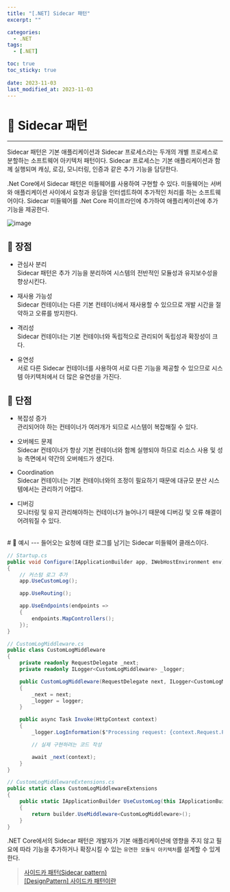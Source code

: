 ```yaml
---
title: "[.NET] Sidecar 패턴"
excerpt: "" 

categories:
  - .NET
tags:
  - [.NET]

toc: true
toc_sticky: true
 
date: 2023-11-03
last_modified_at: 2023-11-03
---
```


# 🚀 Sidecar 패턴
---
Sidecar 패턴은 기본 애플리케이션과 Sidecar 프로세스라는 두개의 개별 프로세스로 분할하는 소프트웨어 아키텍처 패턴이다.
Sidecar 프로세스는 기본 애플리케이션과 함께 실행되며 캐싱, 로깅, 모니터링, 인증과 같은 추가 기능을 담당한다.

.Net Core에서 Sidecar 패턴은 미들웨어를 사용하여 구현할 수 있다.
미들웨어는 서버와 애플리케이션 사이에서 요청과 응답을 인터셉트하여 추가적인 처리를 하는 소프트웨어이다.
Sidecar 미들웨어를 .Net Core 파이프라인에 추가하여 애플리케이션에 추가 기능을 제공한다.

![image](https://github.com/haenlee/haenlee.github.io/assets/85219306/7602911c-cd5e-4961-b669-ab0e38d647c9)

## 📝 장점
- 관심사 분리  
  Sidecar 패턴은 추가 기능을 분리하여 시스템의 전반적인 모듈성과 유지보수성을 향상시킨다.

- 재사용 가능성  
  Sidecar 컨테이너는 다른 기본 컨테이너에서 재사용할 수 있으므로 개발 시간을 절약하고 오류를 방지한다.

- 격리성  
  Sidecar 컨테이너는 기본 컨테이너와 독립적으로 관리되어 독립성과 확장성이 크다.

- 유연성  
  서로 다른 Sidecar 컨테이너를 사용하여 서로 다른 기능을 제공할 수 있으므로 시스템 아키텍처에서 더 많은 유연성을 가진다.

## 📝 단점
- 복잡성 증가  
  관리되어야 하는 컨테이너가 여러개가 되므로 시스템이 복잡해질 수 있다.

- 오버헤드 문제  
  Sidecar 컨테이너가 항상 기본 컨테이너와 함께 실행되야 하므로 리소스 사용 및 성능 측면에서 약간의 오버헤드가 생긴다.

- Coordination  
  Sidecar 컨테이너는 기본 컨테이너와의 조정이 필요하기 때문에 대규모 분산 시스템에서는 관리하기 어렵다.

- 디버깅  
  모니터링 및 유지 관리해야하는 컨테이너가 늘어나기 때문에 디버깅 및 오류 해결이 어려워질 수 있다.

<br>
# 🚀 예시
---
들어오는 요청에 대한 로그를 남기는 Sidecar 미들웨어 클래스이다.

```c#
// Startup.cs
public void Configure(IApplicationBuilder app, IWebHostEnvironment env)
{
    // 커스텀 로그 추가
    app.UseCustomLog();

    app.UseRouting();

    app.UseEndpoints(endpoints =>
    {
        endpoints.MapControllers();
    });
}
```

```c#
// CustomLogMiddleware.cs
public class CustomLogMiddleware
{
    private readonly RequestDelegate _next;
    private readonly ILogger<CustomLogMiddleware> _logger;

    public CustomLogMiddleware(RequestDelegate next, ILogger<CustomLogMiddleware> logger)
    {
        _next = next;
        _logger = logger;
    }

    public async Task Invoke(HttpContext context)
    {
        _logger.LogInformation($"Processing request: {context.Request.Path}");

        // 실제 구현하려는 코드 작성

        await _next(context);
    }
}
```

```c#
// CustomLogMiddlewareExtensions.cs
public static class CustomLogMiddlewareExtensions
{
    public static IApplicationBuilder UseCustomLog(this IApplicationBuilder builder)
    {
        return builder.UseMiddleware<CustomLogMiddleware>();
    }
}
```

.NET Core에서의 Sidecar 패턴은 개발자가 기본 애플리케이션에 영향을 주지 않고 필요에 따라 기능을 추가하거나 확장시킬 수 있는 `유연한 모듈식 아키텍처`를 설계할 수 있게 한다.

> [사이드카 패턴(Sidecar pattern)](https://blog.leocat.kr/notes/2019/02/16/cloud-sidecar-pattern)  
> [[DesignPattern] 사이드카 패턴이란](https://azderica.github.io/00-design-pattern-sidecar/)